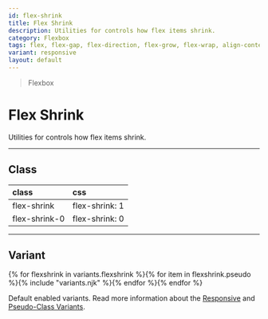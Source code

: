 ```yaml
---
id: flex-shrink
title: Flex Shrink
description: Utilities for controls how flex items shrink.
category: Flexbox
tags: flex, flex-gap, flex-direction, flex-grow, flex-wrap, align-content, align-items, align-self, justify-content
variant: responsive
layout: default
---
```


> Flexbox

# Flex Shrink

Utilities for controls how flex items shrink.

---

## Class

| <span class="px-3 py-1 text-white (dark)text-charcoal-100 bg-charcoal-100 (dark)bg-gray-600 rounded-full">class</span> | <span class="px-3 py-1 text-white (dark)text-charcoal-100 bg-charcoal-100 (dark)bg-gray-600 rounded-full">css</span> |
|:--|:--|
| flex-shrink | flex-shrink: 1 |
| flex-shrink-0 | flex-shrink: 0 |

---

## Variant

<y class="flex flex-gap-2 flex-wrap justify-start items-center">{% for flexshrink in variants.flexshrink %}{% for item in flexshrink.pseudo %}{% include "variants.njk" %}{% endfor %}{% endfor %}</y>

Default enabled variants. Read more information about the [Responsive](/responsive) and [Pseudo-Class Variants](/pseudo-class-variants/).

